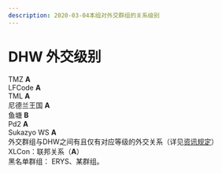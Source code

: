 ```yaml
---
description: 2020-03-04本组对外交群组的关系级别
---
```


# DHW 外交级别

TMZ **A**\
LFCode **A**\
TML **A**\
尼德兰王国 **A**\
鱼塘 **B**\
Pd2 **A**\
Sukazyo WS **A**\
外交群组与DHW之间有且仅有对应等级的外交关系（详见[资讯规定](regulation-of-information.md)） \
XLCon：联邦关系（**A**）\
黑名单群组： ERYS、某群组。
